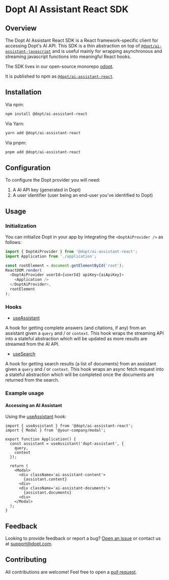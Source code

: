 # Dopt AI Assistant React SDK

## Overview

The Dopt AI Assistant React SDK is a React framework-specific client for accessing Dopt's AI API. This SDK is a thin abstraction on top of [`@dopt/ai-assistant-javascript`](https://www.npmjs.com/package/@dopt/ai-assistant-javascript) and is useful mainly for wrapping asynchronous and streaming javascript functions into meaningful React hooks.

The SDK lives in our open-source monorepo [odopt](https://github.com/dopt/odopt).

It is published to npm as [`@dopt/ai-assistant-react`](https://www.npmjs.com/package/@dopt/ai-assistant-react).

## Installation

Via npm:

```bash
npm install @dopt/ai-assistant-react
```

Via Yarn:

```bash
yarn add @dopt/ai-assistant-react
```

Via pnpm:

```bash
pnpm add @dopt/ai-assistant-react
```

## Configuration

To configure the Dopt provider you will need:

1. A AI API key (generated in Dopt)
1. A user identifier (user being an end-user you've identified to Dopt)

## Usage

### Initialization

You can initialize Dopt in your app by integrating the `<DoptAiProvider />` as follows:

```js
import { DoptAiProvider } from '@dopt/ai-assistant-react';
import Application from './application';

const rootElement = document.getElementById('root');
ReactDOM.render(
  <DoptAiProvider userId={userId} apiKey={aiApiKey}>
    <Application />
  </DoptAiProvider>,
  rootElement
);
```

### Hooks

- [useAssistant](./src/use-assistant.ts)

A hook for getting complete answers (and citations, if any) from an assistant given a `query` and / or `context`. This hook wraps the streaming API into a stateful abstraction which will be updated as more results are streamed from the AI API.

- [useSearch](./src/use-search.ts)

A hook for getting search results (a list of documents) from an assistant given a `query` and / or `context`. This hook wraps an async fetch request into a stateful abstraction which will be completed once the documents are returned from the search.

### Example usage

#### Accessing an AI Assistant

Using the [useAssistant](./src/use-assistant.ts) hook:

```tsx
import { useAssistant } from '@dopt/ai-assistant-react';
import { Modal } from '@your-company/modal';

export function Application() {
  const assistant = useAssistant('dopt-assistant', {
    query,
    context
  });

  return (
    <Modal>
      <div className='ai-assistant-content'>
        {assistant.content}
      <div>
      <div className='ai-assistant-documents'>
        {assistant.documents}
      <div>
    </Modal>
  );
}
```

## Feedback

Looking to provide feedback or report a bug? [Open an issue](https://github.com/dopt/odopt/issues/new?title=[@dopt/ai-assistant-react]%20) or contact us at [support@dopt.com](mailto:support@dopt.com).

## Contributing

All contributions are welcome! Feel free to open a [pull request](https://github.com/dopt/odopt/compare).
